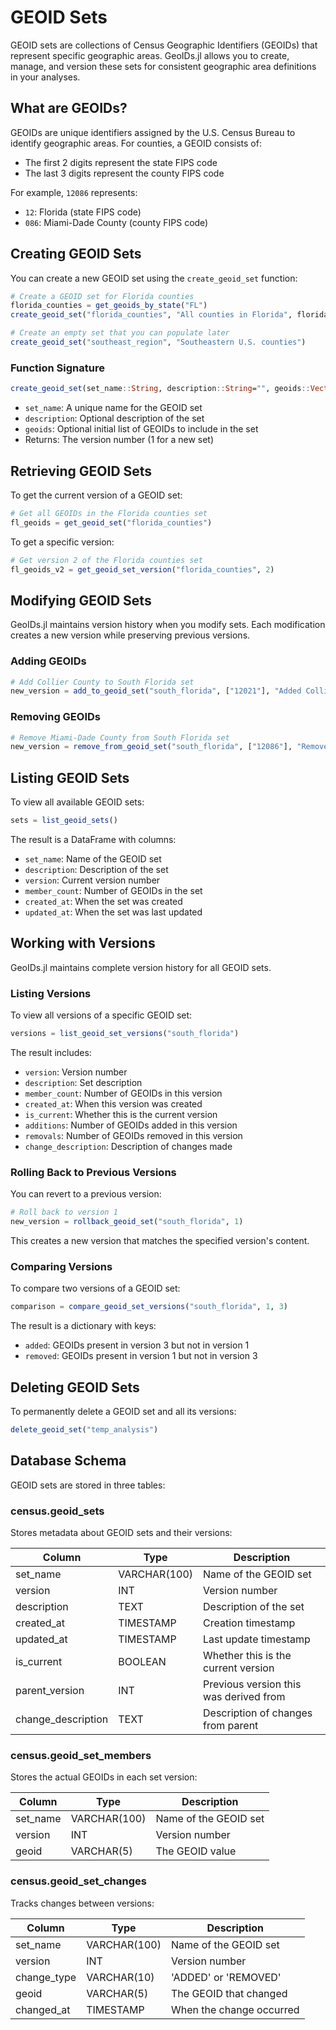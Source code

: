 # GEOID Sets

GEOID sets are collections of Census Geographic Identifiers (GEOIDs) that represent specific geographic areas. GeoIDs.jl allows you to create, manage, and version these sets for consistent geographic area definitions in your analyses.

## What are GEOIDs?

GEOIDs are unique identifiers assigned by the U.S. Census Bureau to identify geographic areas. For counties, a GEOID consists of:

- The first 2 digits represent the state FIPS code
- The last 3 digits represent the county FIPS code

For example, `12086` represents:
- `12`: Florida (state FIPS code)
- `086`: Miami-Dade County (county FIPS code)

## Creating GEOID Sets

You can create a new GEOID set using the `create_geoid_set` function:

```julia
# Create a GEOID set for Florida counties
florida_counties = get_geoids_by_state("FL")
create_geoid_set("florida_counties", "All counties in Florida", florida_counties)

# Create an empty set that you can populate later
create_geoid_set("southeast_region", "Southeastern U.S. counties")
```

### Function Signature

```julia
create_geoid_set(set_name::String, description::String="", geoids::Vector{String}=String[]) -> Int
```

- `set_name`: A unique name for the GEOID set
- `description`: Optional description of the set
- `geoids`: Optional initial list of GEOIDs to include in the set
- Returns: The version number (1 for a new set)

## Retrieving GEOID Sets

To get the current version of a GEOID set:

```julia
# Get all GEOIDs in the Florida counties set
fl_geoids = get_geoid_set("florida_counties")
```

To get a specific version:

```julia
# Get version 2 of the Florida counties set
fl_geoids_v2 = get_geoid_set_version("florida_counties", 2)
```

## Modifying GEOID Sets

GeoIDs.jl maintains version history when you modify sets. Each modification creates a new version while preserving previous versions.

### Adding GEOIDs

```julia
# Add Collier County to South Florida set
new_version = add_to_geoid_set("south_florida", ["12021"], "Added Collier County")
```

### Removing GEOIDs

```julia
# Remove Miami-Dade County from South Florida set
new_version = remove_from_geoid_set("south_florida", ["12086"], "Removed Miami-Dade County")
```

## Listing GEOID Sets

To view all available GEOID sets:

```julia
sets = list_geoid_sets()
```

The result is a DataFrame with columns:
- `set_name`: Name of the GEOID set
- `description`: Description of the set
- `version`: Current version number
- `member_count`: Number of GEOIDs in the set
- `created_at`: When the set was created
- `updated_at`: When the set was last updated

## Working with Versions

GeoIDs.jl maintains complete version history for all GEOID sets.

### Listing Versions

To view all versions of a specific GEOID set:

```julia
versions = list_geoid_set_versions("south_florida")
```

The result includes:
- `version`: Version number
- `description`: Set description
- `member_count`: Number of GEOIDs in this version
- `created_at`: When this version was created
- `is_current`: Whether this is the current version
- `additions`: Number of GEOIDs added in this version
- `removals`: Number of GEOIDs removed in this version
- `change_description`: Description of changes made

### Rolling Back to Previous Versions

You can revert to a previous version:

```julia
# Roll back to version 1
new_version = rollback_geoid_set("south_florida", 1)
```

This creates a new version that matches the specified version's content.

### Comparing Versions

To compare two versions of a GEOID set:

```julia
comparison = compare_geoid_set_versions("south_florida", 1, 3)
```

The result is a dictionary with keys:
- `added`: GEOIDs present in version 3 but not in version 1
- `removed`: GEOIDs present in version 1 but not in version 3

## Deleting GEOID Sets

To permanently delete a GEOID set and all its versions:

```julia
delete_geoid_set("temp_analysis")
```

## Database Schema

GEOID sets are stored in three tables:

### census.geoid_sets

Stores metadata about GEOID sets and their versions:

| Column | Type | Description |
|--------|------|-------------|
| set_name | VARCHAR(100) | Name of the GEOID set |
| version | INT | Version number |
| description | TEXT | Description of the set |
| created_at | TIMESTAMP | Creation timestamp |
| updated_at | TIMESTAMP | Last update timestamp |
| is_current | BOOLEAN | Whether this is the current version |
| parent_version | INT | Previous version this was derived from |
| change_description | TEXT | Description of changes from parent |

### census.geoid_set_members

Stores the actual GEOIDs in each set version:

| Column | Type | Description |
|--------|------|-------------|
| set_name | VARCHAR(100) | Name of the GEOID set |
| version | INT | Version number |
| geoid | VARCHAR(5) | The GEOID value |

### census.geoid_set_changes

Tracks changes between versions:

| Column | Type | Description |
|--------|------|-------------|
| set_name | VARCHAR(100) | Name of the GEOID set |
| version | INT | Version number |
| change_type | VARCHAR(10) | 'ADDED' or 'REMOVED' |
| geoid | VARCHAR(5) | The GEOID that changed |
| changed_at | TIMESTAMP | When the change occurred | 
